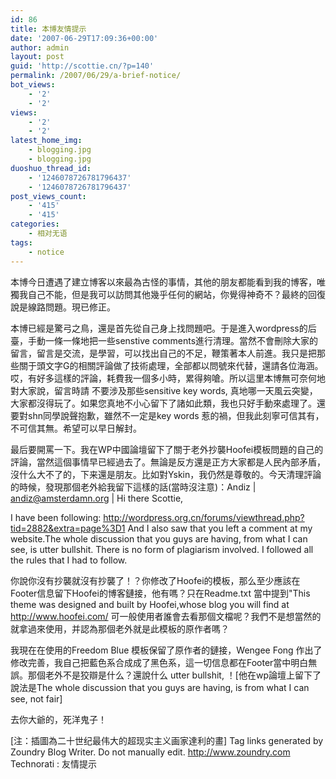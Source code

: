 ```yaml
---
id: 86
title: 本博友情提示
date: '2007-06-29T17:09:36+00:00'
author: admin
layout: post
guid: 'http://scottie.cn/?p=140'
permalink: /2007/06/29/a-brief-notice/
bot_views:
    - '2'
    - '2'
views:
    - '2'
    - '2'
latest_home_img:
    - blogging.jpg
    - blogging.jpg
duoshuo_thread_id:
    - '1246078726781796437'
    - '1246078726781796437'
post_views_count:
    - '415'
    - '415'
categories:
    - 相对无语
tags:
    - notice
---
```


本博今日遭遇了建立博客以來最為古怪的事情，其他的朋友都能看到我的博客，唯獨我自己不能，但是我可以訪問其他幾乎任何的網站，你覺得神奇不？最終的回復說是線路問題。現已修正。

本博已經是驚弓之鳥，還是首先從自己身上找問題吧。于是進入wordpress的后臺，手動一條一條地把一些senstive comments進行清理。當然不會刪除大家的留言，留言是交流，是學習，可以找出自己的不足，鞭策著本人前進。我只是把那些關于頭文字G的相關評論做了技術處理，全部都以問號來代替，還請各位海涵。哎，有好多這樣的評論，耗費我一個多小時，累得夠嗆。所以這里本博無可奈何地對大家說，留言時請 不要涉及那些sensitive key words, 真地哪一天風云突變，大家都沒得玩了。如果您真地不小心留下了諸如此類，我也只好手動來處理了。還要對shn同學說聲抱歉，雖然不一定是key words 惹的禍，但我此刻寧可信其有，不可信其無。希望可以早日解封。

最后要開罵一下。我在WP中國論壇留下了關于老外抄襲Hoofei模板問題的自己的評論，當然這個事情早已經過去了。無論是反方還是正方大家都是人民內部矛盾，沒什么大不了的，下来還是朋友。比如對Yskin，我仍然是尊敬的。今天清理評論的時候，發現那個老外給我留下這樣的話(當時沒注意)：Andiz | andiz@amsterdamn.org | Hi there Scottie,

I have been following: http://wordpress.org.cn/forums/viewthread.php?tid=2882&extra=page%3D1
And I also saw that you left a comment at my website.The whole discussion that you guys are having, from what I can see, is utter bullshit. There is no form of plagiarism involved. I followed all the rules that I had to follow.

你說你沒有抄襲就沒有抄襲了！？你修改了Hoofei的模板，那么至少應該在Footer信息留下Hoofei的博客鏈接，他有嗎？只在Readme.txt 當中提到"This theme was designed and built by Hoofei,whose blog you will find at http://www.hoofei.com/ 可一般使用者誰會去看那個文檔呢？我們不是想當然的就拿過來使用，并認為那個老外就是此模板的原作者嗎？

我現在在使用的Freedom Blue 模板保留了原作者的鏈接，Wengee Fong 作出了修改完善，我自己把藍色系合成成了黑色系，這一切信息都在Footer當中明白無誤。那個老外不是狡辯是什么？還說什么 utter bullshit, ！[他在wp論壇上留下了說法是The whole discussion that you guys are having, is from what I can see, not fair]

去你大爺的，死洋鬼子！

[注：插圖為二十世纪最伟大的超现实主义画家達利的畫]
 Tag links generated by Zoundry Blog Writer. Do not manually edit. http://www.zoundry.com 
Technorati : 友情提示